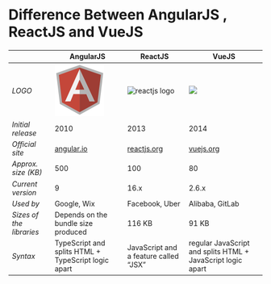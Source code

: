 # Difference Between AngularJS , ReactJS and VueJS 


|  | AngularJS | ReactJS | VueJS
| ----------- | ----------- | ----------- | -----------
| *LOGO* | ![angularjs logo](https://raw.githubusercontent.com/angular/angular.js/master/images/logo/AngularJS-Shield.exports/AngularJS-Shield-small.png) | ![reactjs logo](https://raw.githubusercontent.com/facebook/create-react-app/master/docusaurus/website/static/img/favicon/favicon.ico) | <img src="https://vuejs.org/images/logo.png" width="100">  |
| *Initial release* | 2010 | 2013 | 2014 |
| *Official site* | 	[angular.io](https://angular.io/) | [reactjs.org](https://reactjs.org/) | [vuejs.org](https://vuejs.org/) |
| *Approx. size (KB)* | 500 | 100 | 80 |
| *Current version* | 9 | 16.x | 2.6.x |
| *Used by* | Google, Wix | Facebook, Uber | Alibaba, GitLab |
| *Sizes of the libraries* | Depends on the bundle size produced | 116 KB | 91 KB |
| *Syntax* | TypeScript and splits HTML + TypeScript logic apart | JavaScript and a feature called “JSX” | regular JavaScript and splits HTML + JavaScript logic apart |

